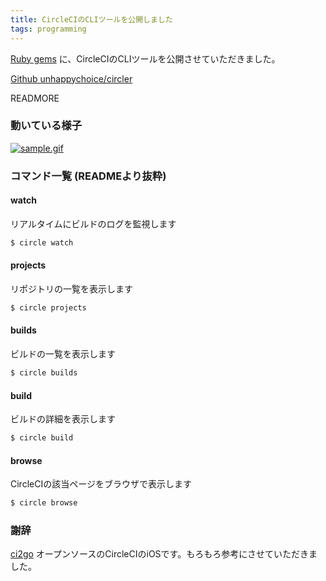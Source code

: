 ```yaml
---
title: CircleCIのCLIツールを公開しました
tags: programming
---
```


[Ruby gems](https://rubygems.org) に、CircleCIのCLIツールを公開させていただきました。

[Github unhappychoice/circler](https://github.com/unhappychoice/circler)

READMORE

### 動いている様子

[<img class="square" src="https://github.com/unhappychoice/circler/raw/master/movie/rec.gif" alt="sample.gif" />](https://github.com/unhappychoice/circler/raw/master/movie/rec.gif)

### コマンド一覧 (READMEより抜粋)

#### watch
リアルタイムにビルドのログを監視します

```sh
$ circle watch
```

#### projects
リポジトリの一覧を表示します

```sh
$ circle projects
```

#### builds
ビルドの一覧を表示します

```sh
$ circle builds
```

#### build
ビルドの詳細を表示します

```sh
$ circle build
```

#### browse
CircleCIの該当ページをブラウザで表示します

```sh
$ circle browse
```

### 謝辞
[ci2go](https://github.com/ngs/ci2go) オープンソースのCircleCIのiOSです。もろもろ参考にさせていただきました。
